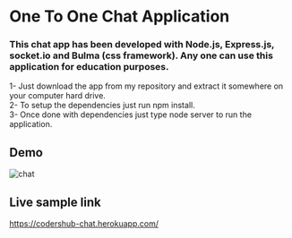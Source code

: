 # One To One Chat Application
### This chat app has been developed with Node.js, Express.js, socket.io and Bulma (css framework). Any one can use this application for education purposes.

1- Just download the app from my repository and extract it somewhere on your computer hard drive.  
2- To setup the dependencies just run npm install.  
3- Once done with dependencies just type node server to run the application.  

## Demo  
![chat](https://user-images.githubusercontent.com/46083274/87963872-dabd3f80-cad2-11ea-8e10-d6fb0ab25014.gif)

## Live sample link
https://codershub-chat.herokuapp.com/
